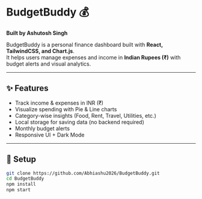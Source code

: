 # BudgetBuddy 💰  

**Built by Ashutosh Singh**  

BudgetBuddy is a personal finance dashboard built with **React, TailwindCSS, and Chart.js**.  
It helps users manage expenses and income in **Indian Rupees (₹)** with budget alerts and visual analytics.  

---

## ✨ Features
- Track income & expenses in INR (₹)  
- Visualize spending with Pie & Line charts  
- Category-wise insights (Food, Rent, Travel, Utilities, etc.)  
- Local storage for saving data (no backend required)  
- Monthly budget alerts  
- Responsive UI + Dark Mode  

---

## 🚀 Setup
```bash
git clone https://github.com/Abhiashu2026/BudgetBuddy.git
cd BudgetBuddy
npm install
npm start
